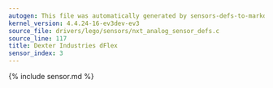 ```yaml
---
autogen: This file was automatically generated by sensors-defs-to-markdown.py
kernel_version: 4.4.24-16-ev3dev-ev3
source_file: drivers/lego/sensors/nxt_analog_sensor_defs.c
source_line: 117
title: Dexter Industries dFlex
sensor_index: 3
---
```


{% include sensor.md %}
